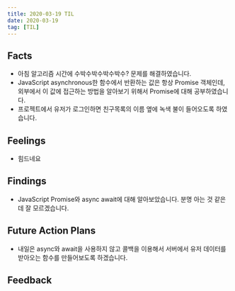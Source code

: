 ```yaml
---
title: 2020-03-19 TIL
date: 2020-03-19
tag: [TIL]
---
```


## Facts

- 아침 알고리즘 시간에 수박수박수박수박수? 문제를 해결하였습니다.
- JavaScript asynchronous한 함수에서 반환하는 값은 항상 Promise 객체인데, 외부에서 이 값에 접근하는 방법을 알아보기 위해서 Promise에 대해 공부하였습니다.
- 프로젝트에서 유저가 로그인하면 친구목록의 이름 옆에 녹색 불이 들어오도록 하였습니다.

## Feelings

- 힘드네요

## Findings

- JavaScript Promise와 async await에 대해 알아보았습니다. 분명 아는 것 같은데 잘 모르겠습니다.

## Future Action Plans

- 내일은 async와 await을 사용하지 않고 콜백을 이용해서 서버에서 유저 데이터를 받아오는 함수를 만들어보도록 하겠습니다.

## Feedback
